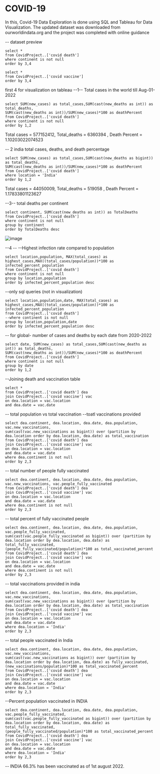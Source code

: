 # COVID-19 
In this, Covid-19 Data Exploration is done using SQL and Tableau for Data Visualization. The updated dataset was downloaded from ourworldindata.org and the project was completed with online guidance

-- dataset preview
```
select *
from CovidProject..['covid death']
where continent is not null
order by 3,4
```
```
select *
from CovidProject..['covid vaccine']
order by 3,4
```
first 4 for visualization on tableau
--1-- Total cases in the world till Aug-01-2022
```
select SUM(new_cases) as total_cases,SUM(cast(new_deaths as int)) as total_deaths, 
SUM(cast(new_deaths as int))/SUM(new_cases)*100 as deathPercent
from CovidProject..['covid death']
where continent is not null
order by 1,2
```
Total cases = 577152412, Total_deaths = 6360394 , Death Percent = 1.10203022074523

-- 2     india total cases, deaths, and death percentage
```
select SUM(new_cases) as total_cases,SUM(cast(new_deaths as bigint)) as total_deaths,
SUM(cast(new_deaths as int))/SUM(new_cases)*100 as deathPercent
from CovidProject..['covid death']
where location = 'India'
order by 1,2
``` 
Total cases = 44050009, Total_deaths = 519058 , Death Percent = 1.17833801123627

--3-- total deaths per continent
```
select continent, SUM(cast(new_deaths as int)) as TotalDeaths
from CovidProject..['covid death']
where continent is not null
group by continent
order by TotalDeaths desc
```
![image](https://user-images.githubusercontent.com/107685839/201986121-b25b7032-ebfb-4209-ba2c-d6ae01ff9b24.png)


--4 -- --Highest infection rate compared to population
```
select location,population, MAX(total_cases) as highest_cases,MAX((total_cases/population))*100 as infected_percent_population
from CovidProject..['covid death']
where continent is not null
group by location,population
order by infected_percent_population desc
```
--only sql queries (not in visualization)
```
select location,population,date, MAX(total_cases) as highest_cases,MAX((total_cases/population))*100 as infected_percent_population
from CovidProject..['covid death']
--where continent is not null
group by location,population,date
order by infected_percent_population desc
```


-- for global- number of cases and deaths by each date from 2020-2022
```
select date, SUM(new_cases) as total_cases,SUM(cast(new_deaths as int)) as total_deaths, 
SUM(cast(new_deaths as int))/SUM(new_cases)*100 as deathPercent
from CovidProject..['covid death']
where continent is not null
group by date
order by 1,2
```        

--Joining death and vaccination table
```
select * 
from CovidProject..['covid death'] dea
join CovidProject..['covid vaccine'] vac
on dea.location = vac.location
and dea.date = vac.date
```
-- total population vs total vaccination
--toatl vaccinations provided
```
select dea.continent, dea.location, dea.date, dea.population, vac.new_vaccinations,
sum(cast(vac.new_vaccinations as bigint)) over (partition by dea.location order by dea.location, dea.date) as total_vaccination
from CovidProject..['covid death'] dea
join CovidProject..['covid vaccine'] vac
on dea.location = vac.location
and dea.date = vac.date
where dea.continent is not null
order by 2,3
```
-- total number of people fully vaccinated
```
select dea.continent, dea.location, dea.date, dea.population, vac.new_vaccinations, vac.people_fully_vaccinated
from CovidProject..['covid death'] dea
join CovidProject..['covid vaccine'] vac
on dea.location = vac.location
and dea.date = vac.date
where dea.continent is not null
order by 2,3
```
-- total percent of fully vaccinated people
```
select dea.continent, dea.location, dea.date, dea.population, vac.people_fully_vaccinated,
sum(cast(vac.people_fully_vaccinated as bigint)) over (partition by dea.location order by dea.location, dea.date) as total_fully_vaccinated,
(people_fully_vaccinated/population)*100 as total_vaccinated_percent
from CovidProject..['covid death'] dea
join CovidProject..['covid vaccine'] vac
on dea.location = vac.location
and dea.date = vac.date
where dea.continent is not null
order by 2,3
```
-- total vaccinations provided in india
```
select dea.continent, dea.location, dea.date, dea.population, vac.new_vaccinations,
sum(cast(vac.new_vaccinations as bigint)) over (partition by dea.location order by dea.location, dea.date) as total_vaccination
from CovidProject..['covid death'] dea
join CovidProject..['covid vaccine'] vac
on dea.location = vac.location
and dea.date = vac.date
where dea.location = 'India'
order by 2,3
```
-- total people vaccinated in India
```
select dea.continent, dea.location, dea.date, dea.population, vac.new_vaccinations,
sum(cast(vac.new_vaccinations as bigint)) over (partition by dea.location order by dea.location, dea.date) as fully_vaccinated,
(new_vaccinations/population)*100 as total_vaccinated_percent
from CovidProject..['covid death'] dea
join CovidProject..['covid vaccine'] vac
on dea.location = vac.location
and dea.date = vac.date
where dea.location = 'India'
order by 2,3
```

--Percent population vaccinated in INDIA
```
select dea.continent, dea.location, dea.date, dea.population, vac.people_fully_vaccinated,
sum(cast(vac.people_fully_vaccinated as bigint)) over (partition by dea.location order by dea.location, dea.date) as total_fully_vaccinated,
(people_fully_vaccinated/population)*100 as total_vaccinated_percent
from CovidProject..['covid death'] dea
join CovidProject..['covid vaccine'] vac
on dea.location = vac.location
and dea.date = vac.date
where dea.location = 'India'
order by 2,3
```
-- INDIA 66.3% has been vaccinated as of 1st august 2022.
